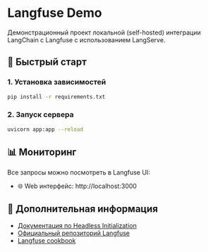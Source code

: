 # Langfuse Demo

Демонстрационный проект локальной (self-hosted) интеграции LangChain с Langfuse с использованием LangServe.

## 🚀 Быстрый старт

### 1. Установка зависимостей
```bash
pip install -r requirements.txt
```

### 2. Запуск сервера
```bash
uvicorn app:app --reload
```
## 📊 Мониторинг

Все запросы можно посмотреть в Langfuse UI:
- 🌐 Web интерфейс: http://localhost:3000

## 🔗 Дополнительная информация

- [Документация по Headless Initialization](https://langfuse.com/self-hosting/headless-initialization)
- [Официальный репозиторий Langfuse](https://github.com/langfuse/langfuse)
- [Langfuse cookbook](https://github.com/langfuse/langfuse-docs/tree/main/cookbook)
